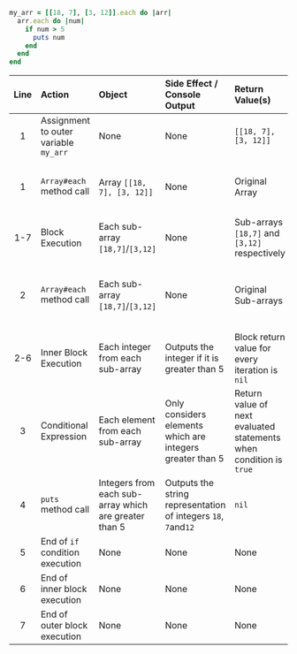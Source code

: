 ```ruby
my_arr = [[18, 7], [3, 12]].each do |arr|
  arr.each do |num|
    if num > 5
      puts num
    end
  end
end
```


| **Line** | **Action**                            | **Object**                                            | **Side Effect / Console Output**                               | **Return Value(s)**                                                | **Return Value's Usage**                     |
| :---:    | :---------                            | :---------                                            | :-------------------------------                               | :------------------                                                | :-----------------------                     |
| 1        | Assignment to outer variable `my_arr` | None                                                  | None                                                           | `[[18, 7], [3, 12]]`                                               | None                                         |
| 1        | `Array#each` method call              | Array `[[18, 7], [3, 12]]`                            | None                                                           | Original Array                                                     | Assigned to outer local variable `my_arr`    |
| 1-7      | Block Execution                       | Each sub-array `[18,7]`/`[3,12]`                      | None                                                           | Sub-arrays `[18,7]` and `[3,12]` respectively                      | No usage                                     |
| 2        | `Array#each` method call              | Each sub-array `[18,7]`/`[3,12]`                      | None                                                           | Original Sub-arrays                                                | Used as block return values of outer block   |
| 2-6      | Inner Block Execution                 | Each integer from each sub-array                      | Outputs the integer if it is greater than 5                    | Block return value for every iteration is `nil`                    | No usage                                     |
| 3        | Conditional Expression                | Each element from each sub-array                      | Only considers elements which are integers greater than 5      | Return value of next evaluated statements when condition is `true` | Used to determine inner block's return value |
| 4        | `puts` method call                    | Integers from each sub-array which are greater than 5 | Outputs the string representation of integers `18`, `7`and`12` | `nil`                                                              | Used as inner block's return value           |
| 5        | End of `if` condition execution       | None                                                  | None                                                           | None                                                               | None                                         |
| 6        | End of inner block execution          | None                                                  | None                                                           | None                                                               | None                                         |
| 7        | End of outer block execution          | None                                                  | None                                                           | None                                                               | None                                         |


